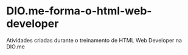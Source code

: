 # DIO.me-forma-o-html-web-developer
Atividades criadas durante o treinamento de HTML Web Developer na DIO.me
